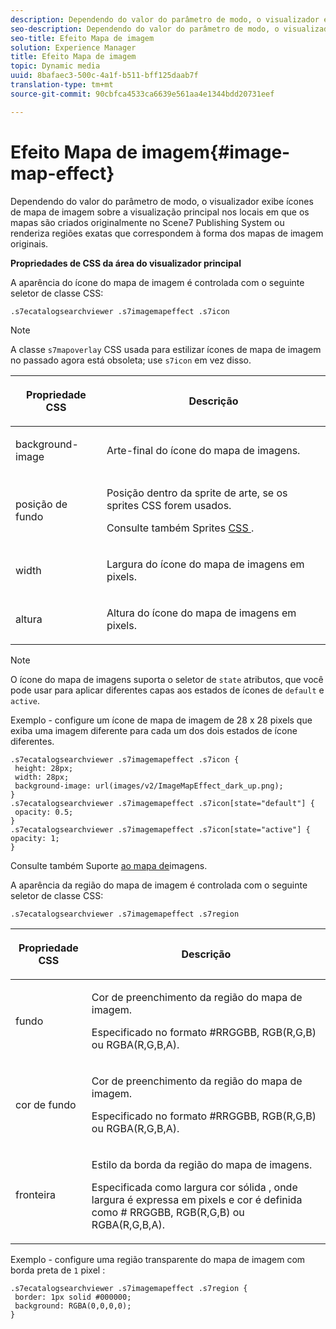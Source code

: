 ```yaml
---
description: Dependendo do valor do parâmetro de modo, o visualizador exibe ícones de mapa de imagem sobre a visualização principal nos locais em que os mapas são criados originalmente no Scene7 Publishing System ou renderiza regiões exatas que correspondem à forma dos mapas de imagem originais.
seo-description: Dependendo do valor do parâmetro de modo, o visualizador exibe ícones de mapa de imagem sobre a visualização principal nos locais em que os mapas são criados originalmente no Scene7 Publishing System ou renderiza regiões exatas que correspondem à forma dos mapas de imagem originais.
seo-title: Efeito Mapa de imagem
solution: Experience Manager
title: Efeito Mapa de imagem
topic: Dynamic media
uuid: 8bafaec3-500c-4a1f-b511-bff125daab7f
translation-type: tm+mt
source-git-commit: 90cbfca4533ca6639e561aa4e1344bdd20731eef

---
```



# Efeito Mapa de imagem{#image-map-effect}

Dependendo do valor do parâmetro de modo, o visualizador exibe ícones de mapa de imagem sobre a visualização principal nos locais em que os mapas são criados originalmente no Scene7 Publishing System ou renderiza regiões exatas que correspondem à forma dos mapas de imagem originais.

<!--<a id="section_061E550C1C1D4DB2BD663A898895B38C"></a>-->

**Propriedades de CSS da área do visualizador principal**

A aparência do ícone do mapa de imagem é controlada com o seguinte seletor de classe CSS:

```
.s7ecatalogsearchviewer .s7imagemapeffect .s7icon
```

>[!NOTE]
>
>A classe `s7mapoverlay` CSS usada para estilizar ícones de mapa de imagem no passado agora está obsoleta; use `s7icon` em vez disso.

<table id="table_94EE3F5BBE4547C0B4943471CEE7EDE4"> 
 <thead> 
  <tr> 
   <th colname="col1" class="entry"> <p> Propriedade CSS </p> </th> 
   <th colname="col2" class="entry"> <p>Descrição </p> </th> 
  </tr> 
 </thead>
 <tbody> 
  <tr> 
   <td colname="col1"> <p> <span class="codeph"> background-image </span> </p> </td> 
   <td colname="col2"> <p>Arte-final do ícone do mapa de imagens. </p> </td> 
  </tr> 
  <tr> 
   <td colname="col1"> <p> <span class="codeph"> posição de fundo </span> </p> </td> 
   <td colname="col2"> <p> Posição dentro da sprite de arte, se os sprites CSS forem usados. </p> <p>Consulte também Sprites <a href="../../../c-html5-s7-aem-asset-viewers/c-html5-ecatsearch-viewer-about/c-html5-ecatsearch-viewer-customizingviewer/c-html5-ecatsearch-viewer-customizingviewer.md#section-9d570f95eb2443aca74c1b02f6e89aff" format="dita" scope="local"> CSS </a>. </p> </td> 
  </tr> 
  <tr> 
   <td colname="col1"> <p> <span class="codeph"> width </span> </p> </td> 
   <td colname="col2"> <p>Largura do ícone do mapa de imagens em pixels. </p> </td> 
  </tr> 
  <tr> 
   <td colname="col1"> <p> <span class="codeph"> altura </span> </p> </td> 
   <td colname="col2"> <p>Altura do ícone do mapa de imagens em pixels. </p> </td> 
  </tr> 
 </tbody> 
</table>

>[!NOTE]
>
>O ícone do mapa de imagens suporta o seletor de `state` atributos, que você pode usar para aplicar diferentes capas aos estados de ícones de `default` e `active`.

Exemplo - configure um ícone de mapa de imagem de 28 x 28 pixels que exiba uma imagem diferente para cada um dos dois estados de ícone diferentes.

```
.s7ecatalogsearchviewer .s7imagemapeffect .s7icon { 
 height: 28px; 
 width: 28px;  
 background-image: url(images/v2/ImageMapEffect_dark_up.png); 
} 
.s7ecatalogsearchviewer .s7imagemapeffect .s7icon[state="default"] { 
 opacity: 0.5; 
} 
.s7ecatalogsearchviewer .s7imagemapeffect .s7icon[state="active"] { 
opacity: 1; 
}
```

Consulte também Suporte [ao mapa de](../../../c-html5-s7-aem-asset-viewers/c-html5-20-ecatalog-viewer-about/c-html5-20-ecatalog-image-map-support.md#concept-28759efae5014a1fa8b0fb14dc26812a)imagens.

A aparência da região do mapa de imagem é controlada com o seguinte seletor de classe CSS:

```
.s7ecatalogsearchviewer .s7imagemapeffect .s7region
```

<table id="table_1FF98CE842604AAABD838FF528CDC4EF"> 
 <thead> 
  <tr> 
   <th colname="col1" class="entry"> <p> Propriedade CSS </p> </th> 
   <th colname="col2" class="entry"> <p>Descrição </p> </th> 
  </tr> 
 </thead>
 <tbody> 
  <tr> 
   <td colname="col1"> <p> <span class="codeph"> fundo </span> </p> </td> 
   <td colname="col2"> <p> Cor de preenchimento da região do mapa de imagem. </p> <p>Especificado no formato #RRGGBB, RGB(R,G,B) ou RGBA(R,G,B,A). </p> </td> 
  </tr> 
  <tr> 
   <td colname="col1"> <p> <span class="codeph"> cor de fundo </span> </p> </td> 
   <td colname="col2"> <p> Cor de preenchimento da região do mapa de imagem. </p> <p>Especificado no formato #RRGGBB, RGB(R,G,B) ou RGBA(R,G,B,A). </p> </td> 
  </tr> 
  <tr> 
   <td colname="col1"> <p> <span class="codeph"> fronteira </span> </p> </td> 
   <td colname="col2"> <p> Estilo da borda da região do mapa de imagens. </p> <p>Especificada como <span class="codeph"> largura <span class="varname"> cor sólida </span> <span class="varname"> , onde </span> largura é expressa em pixels </span>e  cor é definida como # <span class="codeph"> <span class="varname"> </span> </span> <span class="codeph"> <span class="varname"> </span> </span> RRGGBB, RGB(R,G,B) ou RGBA(R,G,B,A). </p> </td> 
  </tr> 
 </tbody> 
</table>

Exemplo - configure uma região transparente do mapa de imagem com borda preta de `1` pixel :

```
.s7ecatalogsearchviewer .s7imagemapeffect .s7region { 
 border: 1px solid #000000; 
 background: RGBA(0,0,0,0);  
}
```

